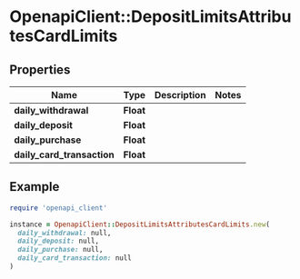 # OpenapiClient::DepositLimitsAttributesCardLimits

## Properties

| Name | Type | Description | Notes |
| ---- | ---- | ----------- | ----- |
| **daily_withdrawal** | **Float** |  |  |
| **daily_deposit** | **Float** |  |  |
| **daily_purchase** | **Float** |  |  |
| **daily_card_transaction** | **Float** |  |  |

## Example

```ruby
require 'openapi_client'

instance = OpenapiClient::DepositLimitsAttributesCardLimits.new(
  daily_withdrawal: null,
  daily_deposit: null,
  daily_purchase: null,
  daily_card_transaction: null
)
```

